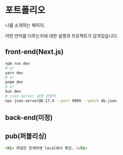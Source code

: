 # 포트폴리오

나를 소개하는 페이지.

어떤 언어를 다루는지에 대한 설명과 프로젝트가 담겨있습니다.

## front-end(Next.js)
```bash
npm run dev
# or
yarn dev
# or
pnpm dev
# or
bun dev
# json-server 실행 명령어
npx json-server@0.17.4 --port 9999 --watch db.json
```

## back-end(미정) 

## pub(퍼블리싱)
```html
<h1> 파일만 존재하면 local에서 확인. </h1>
```
